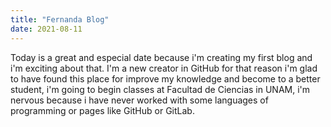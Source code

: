 ```yaml
---
title: "Fernanda Blog"
date: 2021-08-11
---
```



Today is a great and especial date because i'm creating my first blog and i'm exciting about that.
I'm a new creator in GitHub for that reason i'm glad to have found this place for improve my knowledge and become to a better student, i'm going to begin classes
at Facultad de Ciencias in UNAM, i'm nervous because i have never worked with some languages of programming or pages like GitHub or GitLab.

